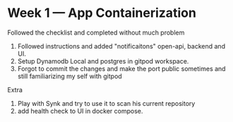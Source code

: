 # Week 1 — App Containerization
Followed the checklist and completed without much problem
1. Followed instructions and added "notificaitons" open-api, backend and UI.
2. Setup Dynamodb Local and postgres in gitpod workspace.
3. Forgot to commit the changes and make the port public sometimes and still familiarizing my self with gitpod

Extra
1. Play with Synk and try to use it to scan his current repository
2. add health check to UI in docker compose.


